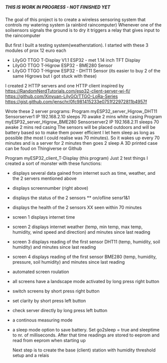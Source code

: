 ##### THIS IS WORK IN PROGRESS - NOT FINISHED YET #####

  The goal of this project is to create a wireless sensoring system that controls my watering system (a rainbird raincomputer)
  Whenever one of the soilsensors signals the ground is to dry it triggers a relay that gives input to the raincomputer  

  But first I built a testing system(weatherstation). I started with these 3 modules of prox 12 euro each
  - LilyGO TTGO T-Display V1.1 ESP32 - met 1.14 inch TFT Display
  - LilyGO TTGO T-Higrow ESP32 - BME280 Sensor
  - LilyGO TTGO T-Higrow ESP32 - DHT11 Sensor (its easier to buy 2 of the same Higrows but I got stuck with these)

  I created 2 HTTP servers and one HTTP client inspired by  
  https://RandomNerdTutorials.com/esp32-client-server-wi-fi/
  https://github.com/Xinyuan-LilyGO/TTGO-LoRa-Series 
  https://gist.github.com/jenschr/0fc981415233e0751f22972811b4957f

  Wrote these 2 server programs:
  Program myESP32_server_Higrow_DHT11  Sensorserver1 IP 192.168.2.10 sleeps 70 awake 2 mins white casing
  Program myESP32_server_Higrow_BME280 Sensorserver2 IP 192.168.2.11 sleeps 70 awake 2 mins red casing
  The sensors will be placed outdoors and will be battery based so to make them power efficient 
  I let hem sleep as long as possible (the most I could realise was 70 minutes). So it wakes up every 70 minutes
  and is a server for 2 minutes then goes 2 sleep A 3D printed case can be foud on Thingiverse or Github
  
  Program myESP32_client_T-Display (this program)
  Just 2 test things I created a sort of monster with these functions:
  - displays several data gained from internet such as time, weather, and the 2 servers mentioned above
  - displays screennumber (right above)
  - displays the status of the 2 sensors ** on/ofline sensr1&1
  - displays the health of the 2 sensors XX seen within 70 minutes
  - screen 1 displays internet time
  - screen 2 displays internet weather (temp, min temp, max temp, humidity, wind speed and direction) and minutes since last reading  
  - screen 3 displays reading of the first sensor DHT11  (temp, humidity, soil humidity) and minutes since last reading
  - screen 4 displays reading of the first sensor BME280 (temp, humidity, pressure, soil humidity) and minutes since last reading
  - automated screen roulation
  - all screens have a landscape mode activated by long press right button
  - switch screens by short press right button
  - set clarity by short press left button
  - check server directly by long press left button
  - a continous measuring mode
  - a sleep mode option to save battery. Set go2sleep = true and sleeptime to nr. of milliseconds. 
    After that time readings are stored to eeprom and read from eeprom when starting up
    
    Next step is to create the base (client) station with humidity threshold setup and a relais
    
